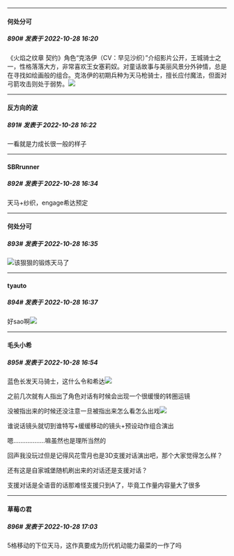 

*****

####  何处分可  
##### 890#       发表于 2022-10-28 16:20

《火焰之纹章 契约》角色“克洛伊（CV：早见沙织）”介绍影片公开，王城骑士之一，性格落落大方，非常喜欢王女塞莉奴。对童话故事与美丽风景分外钟情，总是在寻找如绘画般的组合。克洛伊的初期兵种为天马枪骑士，擅长应付魔法，但面对弓箭攻击则处于弱势。<img src="https://p.sda1.dev/8/b0978aa5ed0066069ea49094c1e75950/CMP_20221028162000923.jpg" referrerpolicy="no-referrer">

*****

####  反方向的波  
##### 891#       发表于 2022-10-28 16:22

一看就是力成长很一般的样子



*****

####  SBRrunner  
##### 892#       发表于 2022-10-28 16:34

天马+纱织，engage希达预定

*****

####  何处分可  
##### 893#       发表于 2022-10-28 16:35

<img src="https://static.saraba1st.com/image/smiley/face2017/035.png" referrerpolicy="no-referrer">该狠狠的锻炼天马了

*****

####  tyauto  
##### 894#       发表于 2022-10-28 16:37

好sao啊<img src="https://static.saraba1st.com/image/smiley/face2017/065.png" referrerpolicy="no-referrer">



*****

####  毛头小希  
##### 895#       发表于 2022-10-28 16:54

蓝色长发天马骑士，这什么令和希达<img src="https://static.saraba1st.com/image/smiley/face2017/067.png" referrerpolicy="no-referrer">

之前几次就有人指出了角色对话有时候会出现一个很缓慢的转圈运镜

没被指出来的时候还没注意一旦被指出来怎么看怎么出戏<img src="https://static.saraba1st.com/image/smiley/face2017/068.png" referrerpolicy="no-referrer">

谁说话镜头就切到谁特写+缓缓移动的镜头+预设动作组合演出

嗯………………嘛虽然也是理所当然的

回声我没玩过但是记得风花雪月也是3D支援对话演出吧，那个大家觉得怎么样？

还有这是自家城堡随机刷出来的对话还是支援对话？

支援对话是全语音的话那难怪支援只到A了，毕竟工作量内容量大了很多



*****

####  草莓の君  
##### 896#       发表于 2022-10-28 17:03

5格移动的下位天马，这作真要成为历代机动能力最菜的一作了吗

